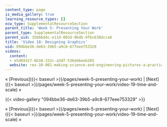 ```yaml
---
content_type: page
is_media_gallery: true
learning_resource_types: []
ocw_type: SupplementalResourceSection
parent_title: 'Week 5: Presenting Your Work'
parent_type: SupplementalResourceSection
parent_uid: 35b66d4c-e11d-065d-9bdb-9fbc638dcca6
title: 'Video 18: Designing Graphics'
uid: 094bbe36-de63-39b5-a9c8-677eee753329
videos:
  content:
  - e5d69327-0b10-332c-a3df-536eb6eeb285
  website: res-10-001-making-science-and-engineering-pictures-a-practical-guide-to-presenting-your-work-spring-2016
---
```


« [Previous]({{< baseurl >}}/pages/week-5-presenting-your-work) | [Next]({{< baseurl >}}/pages/week-5-presenting-your-work/video-19-time-and-scale) »

{{< video-gallery "094bbe36-de63-39b5-a9c8-677eee753329" >}}


« [Previous]({{< baseurl >}}/pages/week-5-presenting-your-work) | [Next]({{< baseurl >}}/pages/week-5-presenting-your-work/video-19-time-and-scale) »